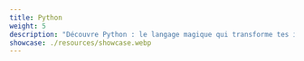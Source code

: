 ```yaml
---
title: Python
weight: 5
description: "Découvre Python : le langage magique qui transforme tes idées en réalité avec facilité et amusement. 🐍💻✨"
showcase: ./resources/showcase.webp
---
```

